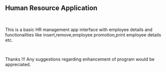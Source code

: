 <h2>Human Resource Application</h2> <br>

<p>This is a basic HR management app interface with employee details and functionalities like insert,remove,employee promotion,print employee details etc.</p> <br>

Thanks !!!
Any suggestions regarding enhancement of program would be appreciated.
